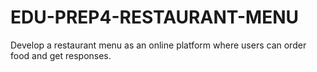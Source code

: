 # EDU-PREP4-RESTAURANT-MENU
Develop a restaurant menu as an online platform where users can order food and get responses.

